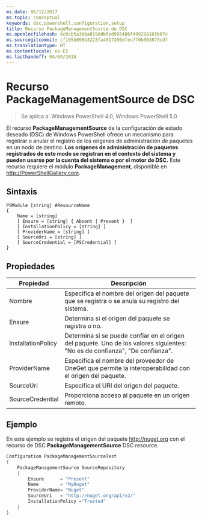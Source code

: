 ```yaml
---
ms.date: 06/12/2017
ms.topic: conceptual
keywords: dsc,powershell,configuration,setup
title: Recurso PackageManagementSource de DSC
ms.openlocfilehash: 8c0cb5a3b0a019ddb5ed995406f499298103b07c
ms.sourcegitcommit: cf195b090b3223fa4917206dfec7f0b603873cdf
ms.translationtype: HT
ms.contentlocale: es-ES
ms.lasthandoff: 04/09/2018
---
```

# <a name="dsc-packagemanagementsource-resource"></a>Recurso PackageManagementSource de DSC

> Se aplica a: Windows PowerShell 4.0, Windows PowerShell 5.0

El recurso **PackageManagementSource** de la configuración de estado deseado (DSC) de Windows PowerShell ofrece un mecanismo para registrar o anular el registro de los orígenes de administración de paquetes en un nodo de destino. **Los orígenes de administración de paquetes registrados de este modo se registran en el contexto del sistema y pueden usarse por la cuenta del sistema o por el motor de DSC.** Este recurso requiere el módulo **PackageManagement**, disponible en http://PowerShellGallery.com.

## <a name="syntax"></a>Sintaxis

```
PSModule [string] #ResourceName
{
    Name = [string]
    [ Ensure = [string] { Absent | Present }  ]
    [ InstallationPolicy = [string] ]
    [ ProviderName = [string] ]
    [ SourceUri = [string] ]
    [ SourceCredential = [PSCredential] ]
}
```

## <a name="properties"></a>Propiedades
|  Propiedad  |  Descripción   |
|---|---|
| Nombre| Especifica el nombre del origen del paquete que se registra o se anula su registro del sistema.|
| Ensure| Determina si el origen del paquete se registra o no.|
| InstallationPolicy| Determina si se puede confiar en el origen del paquete. Uno de los valores siguientes: "No es de confianza", "De confianza".|
| ProviderName| Especifica el nombre del proveedor de OneGet que permite la interoperabilidad con el origen del paquete.|
| SourceUri| Especifica el URI del origen del paquete.|
| SourceCredential| Proporciona acceso al paquete en un origen remoto.|

## <a name="example"></a>Ejemplo

En este ejemplo se registra el origen del paquete http://nuget.org con el recurso de DSC **PackageManagementSource** DSC resource.

```powershell
Configuration PackageManagementSourceTest
{
    PackageManagementSource SourceRepository
    {
        Ensure      = "Present"
        Name        = "MyNuget"
        ProviderName= "Nuget"
        SourceUri   = "http://nuget.org/api/v2/"
        InstallationPolicy ="Trusted"
    }
}
```